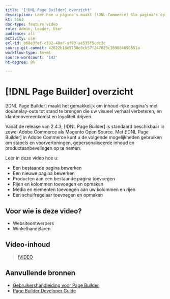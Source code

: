 ```yaml
---
title: '[!DNL Page Builder] overzicht'
description: Leer hoe u pagina's maakt [!DNL Commerce] Sla pagina's op in de beheerder met [!DNL Page Builder].
kt: 5563
doc-type: feature video
role: Admin, Leader, User
audience: all
activity: use
exl-id: b68e3fef-c392-48ad-af93-ae535f5cdc3c
source-git-commit: 42622b18e5738e8cb57f247029c189884698851a
workflow-type: tm+mt
source-wordcount: '142'
ht-degree: 0%

---
```


# [!DNL Page Builder] overzicht

[!DNL Page Builder] maakt het gemakkelijk om inhoud-rijke pagina&#39;s met douanelay-outs tot stand te brengen die uw visueel verhaal verbeteren, en klantenovereenkomst en loyaliteit drijven.

Vanaf de release van 2.4.3, [!DNL Page Builder] is standaard beschikbaar in zowel Adobe Commerce als Magento Open Source. Met [!DNL Page Builder] in Adobe Commerce kunt u de volgende mogelijkheden gebruiken om stapels en voorvertoningen, gepersonaliseerde inhoud en productaanbevelingen op te nemen.

Leer in deze video hoe u:

- Een bestaande pagina bewerken
- Een nieuwe pagina bewerken
- Producten aan een bestaande pagina toevoegen
- Rijen en kolommen toevoegen en opmaken
- Media en elementen toevoegen aan uw kolommen en rijen
- Een schuifregelaar toevoegen en opmaken

## Voor wie is deze video?

- Websiteontwerpers
- Winkelhandelaren

## Video-inhoud

>[!VIDEO](https://video.tv.adobe.com/v/343781?quality=12&learn=on)

## Aanvullende bronnen

- [Gebruikershandleiding voor Page Builder](https://docs.magento.com/user-guide/cms/page-builder.html)
- [Page Builder Developer Guide](https://devdocs.magento.com/page-builder/docs/index.html)
